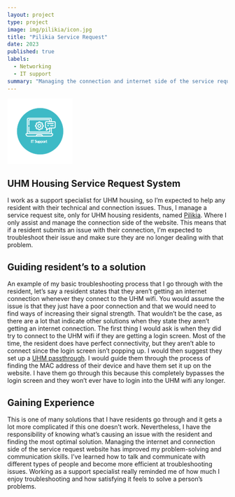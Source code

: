 ```yaml
---
layout: project
type: project
image: img/pilikia/icon.jpg
title: "Pilikia Service Request"
date: 2023
published: true
labels:
  - Networking
  - IT support
summary: "Managing the connection and internet side of the service request website for UHM Housing. "
---
```

<img width="150px" class="rounded float-start pe-4" src="../img/pilikia/pic1.png">

## UHM Housing Service Request System

  I work as a support specialist for UHM housing, so I’m expected to help any resident with their technical and connection issues. Thus, I manage a service request site, only for UHM housing residents, named [Pilikia](https://resnet.hawaii.edu/pilikia/). Where I only assist and manage the connection side of the website. This means that if a resident submits an issue with their connection, I'm expected to troubleshoot their issue and make sure they are no longer dealing with that problem.

## Guiding resident’s to a solution

  An example of my basic troubleshooting process that I go through with the resident, let’s say a resident states that they aren’t getting an internet connection whenever they connect to the UHM wifi. You would assume the issue is that they just have a poor connection and that we would need to find ways of increasing their signal strength. That wouldn’t be the case, as there are a lot that indicate other solutions when they state they aren’t getting an internet connection. The first thing I would ask is when they did try to connect to the UHM wifi if they are getting a login screen. Most of the time, the resident does have perfect connectivity, but they aren’t able to connect since the login screen isn’t popping up. I would then suggest they set up a [UHM passthrough](https://www.hawaii.edu/wireless/pt/). I would guide them through the process of finding the MAC address of their device and have them set it up on the website. I have them go through this because this completely bypasses the login screen and they won’t ever have to login into the UHM wifi any longer. 

## Gaining Experience
  This is one of many solutions that I have residents go through and it gets a lot more complicated if this one doesn’t work. Nevertheless, I have the responsibility of knowing what’s causing an issue with the resident and finding the most optimal solution. Managing the internet and connection side of the service request website has improved my problem-solving and communication skills. I’ve learned how to talk and communicate with different types of people and become more efficient at troubleshooting issues. Working as a support specialist really reminded me of how much I enjoy troubleshooting and how satisfying it feels to solve a person’s problems.

